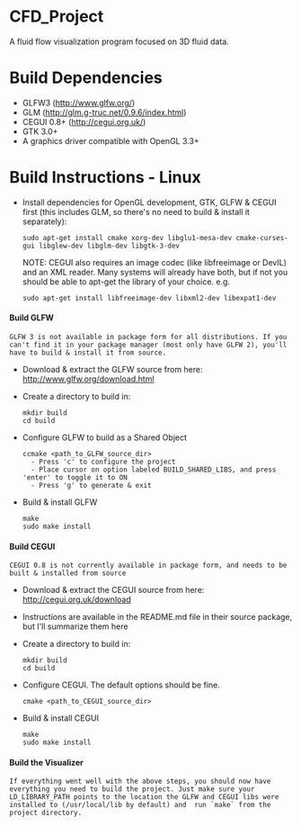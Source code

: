 # CFD_Project
A fluid flow visualization program focused on 3D fluid data.

# Build Dependencies
  - GLFW3      (http://www.glfw.org/)
  - GLM        (http://glm.g-truc.net/0.9.6/index.html)
  - CEGUI 0.8+ (http://cegui.org.uk/)
  - GTK 3.0+
  - A graphics driver compatible with OpenGL 3.3+

# Build Instructions - Linux
  - Install dependencies for OpenGL development, GTK, GLFW & CEGUI first (this includes GLM, so there's no need to build & install it separately):

    ```
    sudo apt-get install cmake xorg-dev libglu1-mesa-dev cmake-curses-gui libglew-dev libglm-dev libgtk-3-dev
    ```
    NOTE: CEGUI also requires an image codec (like libfreeimage or DevIL) and an XML reader. Many systems will already have both, but if not you should be able to apt-get the library of your choice. e.g.
    ```
    sudo apt-get install libfreeimage-dev libxml2-dev libexpat1-dev
    ```
    
  #### Build GLFW
    GLFW 3 is not available in package form for all distributions. If you can't find it in your package manager (most only have GLFW 2), you'll have to build & install it from source.
  
  - Download & extract the GLFW source from here: http://www.glfw.org/download.html
  - Create a directory to build in:
  
    ```
    mkdir build
    cd build
    ```
  
  - Configure GLFW to build as a Shared Object
  
    ```
    ccmake <path_to_GLFW_source_dir>
      - Press 'c' to configure the project
      - Place cursor on option labeled BUILD_SHARED_LIBS, and press 'enter' to toggle it to ON
      - Press 'g' to generate & exit
    ```
  
  - Build & install GLFW
  
    ```
    make
    sudo make install
    ```

  #### Build CEGUI
    CEGUI 0.8 is not currently available in package form, and needs to be built & installed from source
    
  - Download & extract the CEGUI source from here: http://cegui.org.uk/download
  - Instructions are available in the README.md file in their source package, but I'll summarize them here
  - Create a directory to build in:

    ```
    mkdir build
    cd build
    ```

  - Configure CEGUI. The default options should be fine.

    ```
    cmake <path_to_CEGUI_source_dir>
    ```

  - Build & install CEGUI

    ```
    make
    sudo make install
    ```

  #### Build the Visualizer

    If everything went well with the above steps, you should now have everything you need to build the project. Just make sure your LD_LIBRARY_PATH points to the location the GLFW and CEGUI libs were installed to (/usr/local/lib by default) and  run `make` from the project directory.
